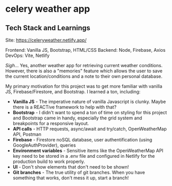 # celery weather app
## Tech Stack and Learnings

Site: https://celeryweather.netlify.app/

Frontend: Vanilla JS, Bootstrap, HTML/CSS
Backend: Node, Firebase, Axios
DevOps: Vite, Netlify

*Sigh*... Yes, another weather app for retrieving current weather conditions. However, there is also a "memories" feature which allows the user to save the current location/conditions and a note to their own personal database. 

My primary motivation for this project was to get more familiar with vanilla JS, Firebase/Firestore, and Bootstrap. I learned a ton, including: 

* **Vanilla JS** - The imperative nature of vanilla Javascript is clunky. Maybe there is a REACTive framework to help with that?
* **Bootstrap** - I didn't want to spend a ton of time on styling for this project and Bootstrap came in handy, especially the grid system and breakpoints for a responsive layout.
* **API calls** - HTTP requests, async/await and try/catch, OpenWeatherMap API, Postman
* **Firebase** - Firestore noSQL database, user authentification (using GoogleAuthProvider), queries
* **Environment variables** - Sensitive items like the OpenWeatherMap API key need to be stored in a .env file and configured in Netlify for the production build to work properly.
* **UI** - Don't show elements that don't need to be shown!
* **Git branches** - The true utility of git branches. When you have something that works, don't mess it up, start a branch!